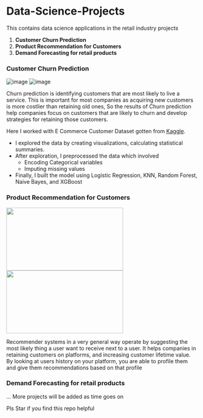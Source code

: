 # Data-Science-Projects
This contains data science applications in the retail industry projects
1. **Customer Churn Prediction**
2. **Product Recommendation for Customers**
3. **Demand Forecasting for retail products**

### Customer Churn Prediction
![image](https://user-images.githubusercontent.com/42872872/158339814-d33fb740-9d1e-4d31-acfa-faccaac69afc.png)
![image](https://user-images.githubusercontent.com/42872872/158338960-d5ac49da-e8e7-4af9-a368-d3ea5b12e11e.png)

Churn prediction is identifying customers that are most likely to live a service. This is important for most companies as acquiring new customers is more costlier than retaining old ones, So the results of Churn prediction help companies focus on customers that are likely to churn and develop strategies for retaining those customers.

Here I worked with E Commerce Customer Dataset gotten from [Kaggle](https://www.kaggle.com/ankitverma2010/ecommerce-customer-churn-analysis-and-prediction). 
* I explored the data by creating visualizations, calculating statistical summaries.
* After exploration, I preprocessed the data which involved
    * Encoding Categorical variables
    * Imputing missing values
* Finally, I built the model using Logistic Regression, KNN, Random Forest, Naive Bayes, and XGBoost

### Product Recommendation for Customers
<img src="https://editor.analyticsvidhya.com/uploads/88506recommendation%20system.png" width=307 height=165> <img src="https://cdn.lynda.com/course/5028662/5028662-1555021422396-16x9.jpg" width=307 height=165>

Recommender systems in a very general way operate by suggesting the most likely thing a user want to receive next to a user. It helps companies in retaining customers on platforms, and increasing customer lifetime value. By looking at users history on your platform, you are able to profile them and give them recommendations based on that profile
### Demand Forecasting for retail products
...
More projects will be added as time goes on


Pls Star if you find this repo helpful
